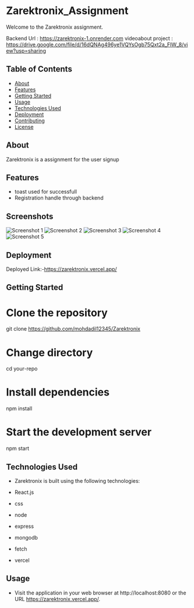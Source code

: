 # Zarektronix_Assignment
Welcome to the Zarektronix  assignment. 

Backend Url : https://zarektronix-1.onrender.com
videoabout project : https://drive.google.com/file/d/16dQNAg496ye1VQYsOgb75Qxt2a_FIW_8/view?usp=sharing

## Table of Contents

- [About](#about)
- [Features](#features)
- [Getting Started](#getting-started)
- [Usage](#usage)
- [Technologies Used](#technologies-used)
- [Deployment](#deployment)
- [Contributing](#contributing)
- [License](#license)

## About

Zarektronix is a assignment for the user signup

## Features

- toast used for successfull
- Registration handle through backend


## Screenshots

![Screenshot 1](../zarefrontend/src/assets/pic-3.png)
![Screenshot 2](../zarefrontend/src/assets/pic-2.png)
![Screenshot 3](../zarefrontend/src/assets/pic-1.png)
![Screenshot 4](../zarefrontend/src/assets/pic-6.png)
![Screenshot 5](../zarefrontend/src/assets/pic-4.png)



## Deployment

Deployed Link:-https://zarektronix.vercel.app/

## Getting Started

# Clone the repository

git clone https://github.com/mohdadil12345/Zarektronix

# Change directory

cd your-repo

# Install dependencies

npm install

# Start the development server

npm start

## Technologies Used

- Zarektronix   is built using the following technologies:

- React.js
- css
- node
- express
- mongodb
- fetch
- vercel

## Usage

- Visit the application in your web browser at http://localhost:8080 or the URL https://zarektronix.vercel.app/.
